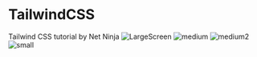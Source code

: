 # TailwindCSS
Tailwind CSS tutorial by Net Ninja
![LargeScreen](https://user-images.githubusercontent.com/79516818/188141183-a62ca4b2-367e-4d52-a777-ff7b2f298e69.png)
![medium](https://user-images.githubusercontent.com/79516818/188141262-bcddfc52-e2b7-4865-81d5-61b05826d28a.png)
![medium2](https://user-images.githubusercontent.com/79516818/188141265-5989d888-d45f-4078-89de-88cf70882a32.png)
![small](https://user-images.githubusercontent.com/79516818/188141267-db76eff5-ba97-42bd-b44e-9ae1a9c3ce86.png)
